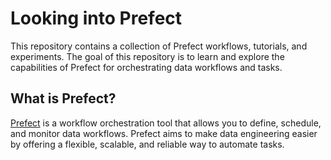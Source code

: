 # Looking into Prefect


This repository contains a collection of Prefect workflows, tutorials, and experiments. The goal of this repository is to learn and explore the capabilities of Prefect for orchestrating data workflows and tasks.

## What is Prefect?

[Prefect](https://www.prefect.io/) is a workflow orchestration tool that allows you to define, schedule, and monitor data workflows. Prefect aims  to make data engineering easier by offering a flexible, scalable, and  reliable way to automate tasks.
